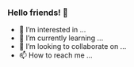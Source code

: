 ### Hello friends!  👋

- 👀 I’m interested in ...
- 🌱 I’m currently learning ...
- 💞️ I’m looking to collaborate on ...
- 📫 How to reach me ...

<!---
mateusdmc/mateusdmc is a ✨ special ✨ repository because its `README.md` (this file) appears on your GitHub profile.
You can click the Preview link to take a look at your changes.
--->
